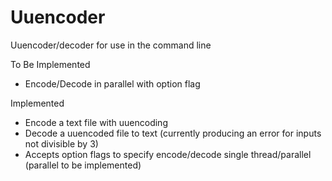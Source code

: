 # Uuencoder
Uuencoder/decoder for use in the command line

To Be Implemented
- Encode/Decode in parallel with option flag

Implemented
- Encode a text file with uuencoding
- Decode a uuencoded file to text (currently producing an error for inputs not divisible by 3)
- Accepts option flags to specify encode/decode single thread/parallel (parallel to be implemented)

